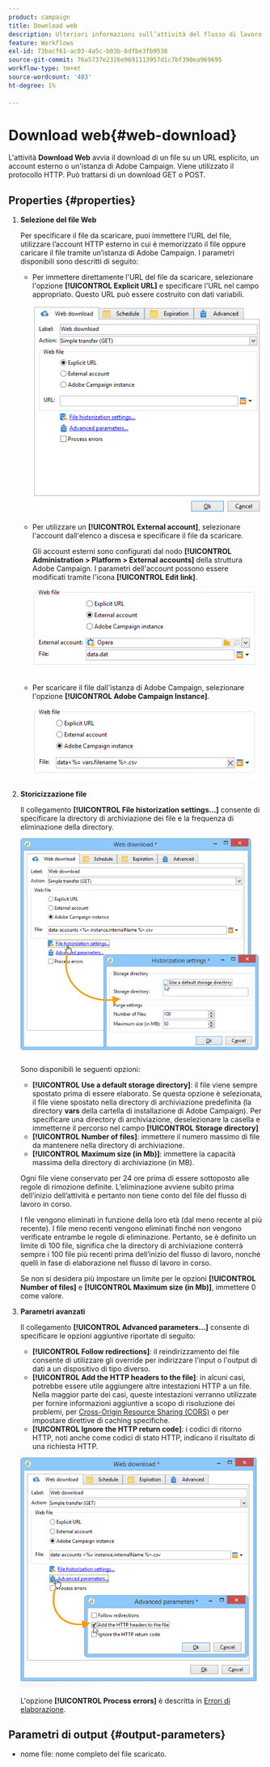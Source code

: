 ```yaml
---
product: campaign
title: Download web
description: Ulteriori informazioni sull’attività del flusso di lavoro Download web
feature: Workflows
exl-id: 73bacf61-ac03-4a5c-b03b-6dfbe3fb9538
source-git-commit: 76a5737e2326e9691113957d1c7bf390ea969695
workflow-type: tm+mt
source-wordcount: '483'
ht-degree: 1%

---
```


# Download web{#web-download}



L&#39;attività **Download Web** avvia il download di un file su un URL esplicito, un account esterno o un&#39;istanza di Adobe Campaign. Viene utilizzato il protocollo HTTP. Può trattarsi di un download GET o POST.

## Properties {#properties}

1. **Selezione del file Web**

   Per specificare il file da scaricare, puoi immettere l’URL del file, utilizzare l’account HTTP esterno in cui è memorizzato il file oppure caricare il file tramite un’istanza di Adobe Campaign. I parametri disponibili sono descritti di seguito:

   * Per immettere direttamente l&#39;URL del file da scaricare, selezionare l&#39;opzione **[!UICONTROL Explicit URL]** e specificare l&#39;URL nel campo appropriato. Questo URL può essere costruito con dati variabili.

     ![](assets/download_web_edit.png)

   * Per utilizzare un **[!UICONTROL External account]**, selezionare l&#39;account dall&#39;elenco a discesa e specificare il file da scaricare.

     Gli account esterni sono configurati dal nodo **[!UICONTROL Administration > Platform > External accounts]** della struttura Adobe Campaign. I parametri dell&#39;account possono essere modificati tramite l&#39;icona **[!UICONTROL Edit link]**.

     ![](assets/download_web_edit_external.png)

   * Per scaricare il file dall&#39;istanza di Adobe Campaign, selezionare l&#39;opzione **[!UICONTROL Adobe Campaign Instance]**.

     ![](assets/download_web_edit_instance.png)

1. **Storicizzazione file**

   Il collegamento **[!UICONTROL File historization settings...]** consente di specificare la directory di archiviazione dei file e la frequenza di eliminazione della directory.

   ![](assets/download_web_edit_hist.png)

   Sono disponibili le seguenti opzioni:

   * **[!UICONTROL Use a default storage directory]**: il file viene sempre spostato prima di essere elaborato. Se questa opzione è selezionata, il file viene spostato nella directory di archiviazione predefinita (la directory **vars** della cartella di installazione di Adobe Campaign). Per specificare una directory di archiviazione, deselezionare la casella e immetterne il percorso nel campo **[!UICONTROL Storage directory]**
   * **[!UICONTROL Number of files]**: immettere il numero massimo di file da mantenere nella directory di archiviazione.
   * **[!UICONTROL Maximum size (in Mb)]**: immettere la capacità massima della directory di archiviazione (in MB).

   Ogni file viene conservato per 24 ore prima di essere sottoposto alle regole di rimozione definite. L’eliminazione avviene subito prima dell’inizio dell’attività e pertanto non tiene conto del file del flusso di lavoro in corso.

   I file vengono eliminati in funzione della loro età (dal meno recente al più recente). I file meno recenti vengono eliminati finché non vengono verificate entrambe le regole di eliminazione. Pertanto, se è definito un limite di 100 file, significa che la directory di archiviazione conterrà sempre i 100 file più recenti prima dell’inizio del flusso di lavoro, nonché quelli in fase di elaborazione nel flusso di lavoro in corso.

   Se non si desidera più impostare un limite per le opzioni **[!UICONTROL Number of files]** e **[!UICONTROL Maximum size (in Mb)]**, immettere 0 come valore.

1. **Parametri avanzati**

   Il collegamento **[!UICONTROL Advanced parameters...]** consente di specificare le opzioni aggiuntive riportate di seguito:

   * **[!UICONTROL Follow redirections]**: il reindirizzamento dei file consente di utilizzare gli override per indirizzare l&#39;input o l&#39;output di dati a un dispositivo di tipo diverso.
   * **[!UICONTROL Add the HTTP headers to the file]**: in alcuni casi, potrebbe essere utile aggiungere altre intestazioni HTTP a un file. Nella maggior parte dei casi, queste intestazioni verranno utilizzate per fornire informazioni aggiuntive a scopo di risoluzione dei problemi, per [Cross-Origin Resource Sharing (CORS)](https://developer.mozilla.org/docs/Web/HTTP/CORS) o per impostare direttive di caching specifiche.
   * **[!UICONTROL Ignore the HTTP return code]**: i codici di ritorno HTTP, noti anche come codici di stato HTTP, indicano il risultato di una richiesta HTTP.

   ![](assets/download_web_edit_advanced.png)

   L&#39;opzione **[!UICONTROL Process errors]** è descritta in [Errori di elaborazione](monitor-workflow-execution.md#processing-errors).

## Parametri di output {#output-parameters}

* nome file: nome completo del file scaricato.
